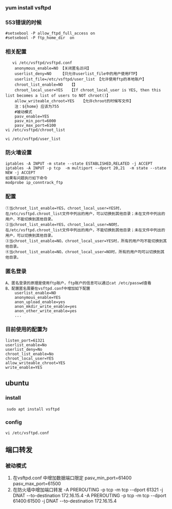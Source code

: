 ###  yum install vsftpd
### 553错误的时候
	#setsebool -P allow_ftpd_full_access on
	#setsebool -P ftp_home_dir  on 
### 相关配置
	   vi /etc/vsftpd/vsftpd.conf	
		anonymous_enable=NO	【关闭匿名访问】
		userlist_deny=NO	【只允许userlist_file中的用户使用FTP】
		userlist_file=/etc/vsftpd/user_list	【允许使用ftp的本地账户】
		chroot_list_enable=NO	【】
		chroot_local_user=YES	【If chroot_local_user is YES, then this list becomes a list of users to NOT chroot()】
		allow_writeable_chroot=YES   【允许chroot的时候写文件】
		注：${home} 应该为755
		#被动模式	
		pasv_enable=YES
		pasv_min_port=6000
		pasv_max_port=6100 
	vi /etc/vsftpd/chroot_list
	
	vi /etc/vsftpd/user_list

### 防火墙设置
	iptables -A INPUT -m state --state ESTABLISHED,RELATED -j ACCEPT
	iptables -A INPUT -p tcp  -m multiport --dport 20,21  -m state --state NEW -j ACCEPT
	如果有问题执行如下命令
	modprobe ip_conntrack_ftp
### 配置
	①当chroot_list_enable=YES，chroot_local_user=YES时，在/etc/vsftpd.chroot_list文件中列出的用户，可以切换到其他目录；未在文件中列出的用户，不能切换到其他目录。
	②当chroot_list_enable=YES，chroot_local_user=NO时，在/etc/vsftpd.chroot_list文件中列出的用户，不能切换到其他目录；未在文件中列出的用户，可以切换到其他目录。
	③当chroot_list_enable=NO，chroot_local_user=YES时，所有的用户均不能切换到其他目录。
	④当chroot_list_enable=NO，chroot_local_user=NO时，所有的用户均可以切换到其他目录。
### 匿名登录
	A、匿名登录的原理是使用ftp账户，ftp账户的信息可以通过cat /etc/passwd查看
	B、配置匿名需要在vsftpd.conf中增加如下配置
		userlist_enable=NO
		anonymous_enable=YES
		anon_upload_enable=yes
		anon_mkdir_write_enable=yes
		anon_other_write_enable=yes
		...


### 目前使用的配置为
	listen_port=61321
	userlist_enable=No
	userlist_deny=No
	chroot_list_enable=No
	chroot_local_user=YES
	allow_writeable_chroot=YES
	write_enable=YES

## ubuntu
### install
​	`sudo apt install vsftpd`

### config
	vi /etc/vsftpd.conf
## 端口转发

### 被动模式
1. 在vsftpd.conf 中增加数据端口限定
	pasv_min_port=61400
	pasv_max_port=61500 
2. 在防火墙中增加端口转发
-A PREROUTING -p tcp -m tcp --dport 61321 -j DNAT --to-destination 172.16.15.4
-A PREROUTING -p tcp -m tcp --dport 61400:61500 -j DNAT --to-destination 172.16.15.4